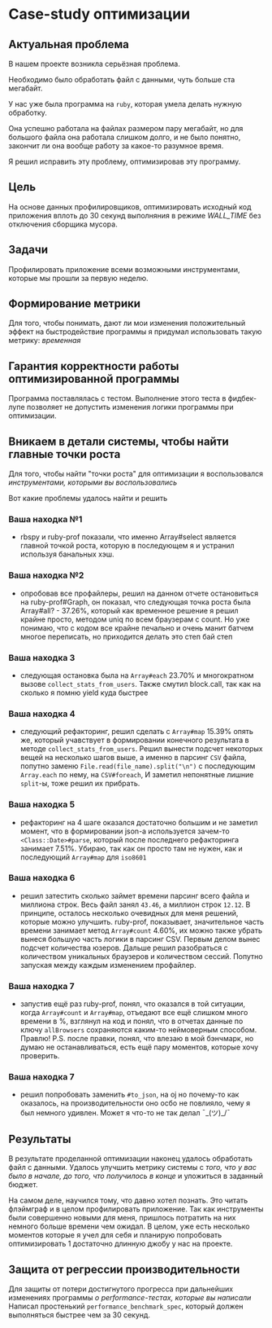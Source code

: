 # Case-study оптимизации

## Актуальная проблема
В нашем проекте возникла серьёзная проблема.

Необходимо было обработать файл с данными, чуть больше ста мегабайт.

У нас уже была программа на `ruby`, которая умела делать нужную обработку.

Она успешно работала на файлах размером пару мегабайт, но для большого файла она работала слишком долго, и не было понятно, закончит ли она вообще работу за какое-то разумное время.

Я решил исправить эту проблему, оптимизировав эту программу.

## Цель

На основе данных профилировщиков, оптимизировать исходный код приложения вплоть до 30 секунд выполняния в режиме *WALL_TIME* без отключения сборщика мусора.

## Задачи

Профилировать приложение всеми возможными инструментами, которые мы прошли за первую неделю.

## Формирование метрики
Для того, чтобы понимать, дают ли мои изменения положительный эффект на быстродействие программы я придумал использовать такую метрику: *временная*

## Гарантия корректности работы оптимизированной программы
Программа поставлялась с тестом. Выполнение этого теста в фидбек-лупе позволяет не допустить изменения логики программы при оптимизации.

## Вникаем в детали системы, чтобы найти главные точки роста
Для того, чтобы найти "точки роста" для оптимизации я воспользовался *инструментами, которыми вы воспользовались*

Вот какие проблемы удалось найти и решить

### Ваша находка №1
- rbspy и ruby-prof показали, что именно Array#select является главной точкой роста, которую в последующем я и устранил используя банальных хэш.

### Ваша находка №2
- опробовав все профайлеры, решил на данном отчете остановиться на ruby-prof#Graph, он показал, что следующая точка роста была Array#all? - 37.26%, который как временное решение я решил крайне просто, методом uniq по всем браузерам с count. Но уже понимаю, что с кодом все крайне печально и очень манит батчем многое переписать, но приходится делать это степ бай степ

### Ваша находка 3
- следующая остановка была на `Array#each` 23.70% и многократном вызове `collect_stats_from_users`. Также смутил block.call, так как на сколько я помню yield куда быстрее

### Ваша находка 4
- следующий рефакторинг, решил сделать с `Array#map` 15.39%	опять же, который учавствует в формировании конечного результата в методе `collect_stats_from_users`. Решил вынести подсчет некоторых вещей на несколько шагов выше, а именно в парсинг `CSV` файла, попутно заменю `File.read(file_name).split("\n")` с последующим `Array.each` по нему, на `CSV#foreach`, И заметил непонятные лишние `split`-ы, тоже решил их прибрать.

### Ваша находка 5
- рефакторинг на 4 шаге оказался достаточно большим и не заметил момент, что в формировании json-а используется зачем-то `<Class::Date>#parse`, который после последнего рефакторинга занимает 7.51%. Убираю, так как он просто там не нужен, как и последующий `Array#map` для `iso8601`

### Ваша находка 6
-  решил затестить сколько займет времени парсинг всего файла и миллиона строк. Весь файл занял `43.46`, а миллион строк `12.12`. В принципе, осталось несколько очевидных для меня решений, которые можно улучшить. ruby-prof, показывает, значительное часть времени занимает метод `Array#count` 4.60%, их можно также убрать вынеся большую часть логики в парсинг CSV. Первым делом вынес подсчет количества юзеров. Дальше решил разобраться с количеством уникальных браузеров и количеством сессий. Попутно запуская между каждым изменением профайлер.

### Ваша находка 7
- запустив ещё раз ruby-prof, понял, что оказался в той ситуации, когда `Array#count` и `Array#map`, отъедают все ещё слишком много времени в %, взглянул на код и понял, что в отчетах данные по ключу `allBrowsers` сохраняются каким-то неймоверным способом. Правлю!
P.S. после правки, понял, что влезаю в мой бэнчмарк, но думаю не останавливаться, есть ещё пару моментов, которые хочу проверить.

### Ваша находка 7
- решил попробовать заменить `#to_json`, на oj но почему-то как оказалось, на производительности оно осбо не повлияло, чему я был немного удивлен. Может я что-то не так делал ¯\_(ツ)_/¯ 

## Результаты
В результате проделанной оптимизации наконец удалось обработать файл с данными.
Удалось улучшить метрику системы с *того, что у вас было в начале, до того, что получилось в конце* и уложиться в заданный бюджет.

На самом деле, научился тому, что давно хотел познать. Это читать флэймграф и в целом профилировать приложение. Так как инструменты были совершенно новыми для меня, пришлось потратить на них немного больше времени чем ожидал. В целом, уже есть несколько моментов которые я учел для себя и планирую попробовать оптимизировать 1 достаточно длинную джобу у нас на проекте.

## Защита от регрессии производительности
Для защиты от потери достигнутого прогресса при дальнейших изменениях программы *о performance-тестах, которые вы написали*
Написал простенький `performance_benchmark_spec`, который должен выполняться быстрее чем за 30 секунд.
